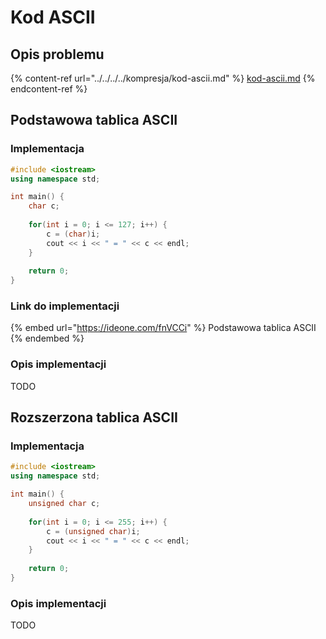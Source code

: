 # Kod ASCII

## Opis problemu

{% content-ref url="../../../../kompresja/kod-ascii.md" %}
[kod-ascii.md](../../../../kompresja/kod-ascii.md)
{% endcontent-ref %}

## Podstawowa tablica ASCII

### Implementacja

```cpp
#include <iostream>
using namespace std;

int main() {
    char c;
    
    for(int i = 0; i <= 127; i++) {
        c = (char)i;
        cout << i << " = " << c << endl;
    }
    
    return 0;
}
```

### Link do implementacji

{% embed url="https://ideone.com/fnVCCi" %}
Podstawowa tablica ASCII
{% endembed %}

### Opis implementacji

TODO

## Rozszerzona tablica ASCII

### Implementacja

```cpp
#include <iostream>
using namespace std;

int main() {
    unsigned char c;
    
    for(int i = 0; i <= 255; i++) {
        c = (unsigned char)i;
        cout << i << " = " << c << endl;
    }
    
    return 0;
}
```

### Opis implementacji

TODO
